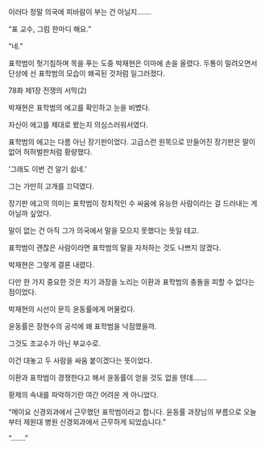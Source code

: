 이러다 정말 의국에 피바람이 부는 건 아닐지…….

“표 교수, 그럼 한마디 해요.”

“네.”

표학범이 헛기침하며 목을 푸는 도중 박재현은 이마에 손을 올렸다. 두통이 밀려오면서 단상에 선 표학범의 모습이 왜곡된 것처럼 일그러졌다.

78화 제1장 전쟁의 서막(2)

박재현은 표학범의 에고를 확인하고 눈을 비볐다.

자신이 에고를 제대로 봤는지 의심스러워서였다.

표학범의 에고는 다름 아닌 장기판이었다. 고급스런 원목으로 만들어진 장기판은 말이 없어 허허벌판처럼 황량했다.

‘그래도 이번 건 알기 쉽네.’

그는 가만히 고개를 끄덕였다.

장기판 에고의 의미는 표학범이 정치적인 수 싸움에 유능한 사람이라는 걸 드러내는 게 아닐까 싶었다.

말이 없는 건 아직 그가 의국에서 말을 모으지 못했다는 뜻일 테고.

표학범이 괜찮은 사람이라면 표학범의 말을 자처하는 것도 나쁘지 않겠다.

박재현은 그렇게 결론 내렸다.

다만 한 가지 중요한 것은 차기 과장을 노리는 이환과 표학범의 충돌을 피할 수 없다는 점이었다.

박재현의 시선이 문득 윤동률에게 머물렀다.

윤동률은 장현수의 공석에 왜 표학범을 낙점했을까.

그것도 조교수가 아닌 부교수로.

이건 대놓고 두 사람을 싸움 붙이겠다는 뜻이었다.

이환과 표학범이 경쟁한다고 해서 윤동률이 얻을 것도 없을 텐데…….

황제의 속내를 파악하기란 여간 어려운 게 아니었다.

“메이요 신경외과에서 근무했던 표학범이라고 합니다. 윤동률 과장님의 부름으로 오늘부터 제원대 병원 신경외과에서 근무하게 되었습니다.”

“…….”